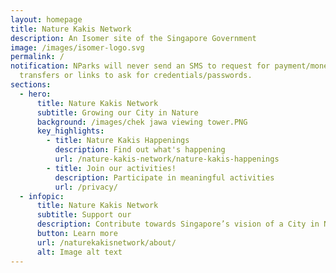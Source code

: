 ```yaml
---
layout: homepage
title: Nature Kakis Network
description: An Isomer site of the Singapore Government
image: /images/isomer-logo.svg
permalink: /
notification: NParks will never send an SMS to request for payment/money
  transfers or links to ask for credentials/passwords.
sections:
  - hero:
      title: Nature Kakis Network
      subtitle: Growing our City in Nature
      background: /images/chek jawa viewing tower.PNG
      key_highlights:
        - title: Nature Kakis Happenings
          description: Find out what's happening
          url: /nature-kakis-network/nature-kakis-happenings
        - title: Join our activities!
          description: Participate in meaningful activities
          url: /privacy/
  - infopic:
      title: Nature Kakis Network
      subtitle: Support our
      description: Contribute towards Singapore’s vision of a City in Nature
      button: Learn more
      url: /naturekakisnetwork/about/
      alt: Image alt text
---
```

